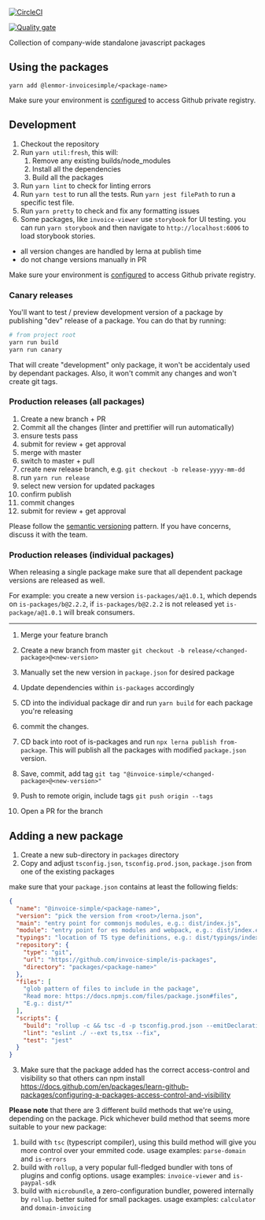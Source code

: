 [![CircleCI](https://circleci.com/gh/invoice-simple/is-packages/tree/master.svg?style=svg&circle-token=9c6d5b44b75b2dc709b4c8a731eeddf16b72ce26)](https://circleci.com/gh/invoice-simple/is-packages/tree/master)

[![Quality gate](https://sonarcloud.io/api/project_badges/quality_gate?project=invoice-simple_is-packages&token=3ad0ea9f6df49f77cae272ef37e899bbcfe20725)](https://sonarcloud.io/summary/new_code?id=invoice-simple_is-packages)

Collection of company-wide standalone javascript packages

## Using the packages

```
yarn add @lenmor-invoicesimple/<package-name>
```

Make sure your environment is [configured](https://invoicesimple.atlassian.net/wiki/spaces/dev/pages/54001722/Private+NPM+registry) to access Github private registry.

## Development

1. Checkout the repository
2. Run `yarn util:fresh`, this will:
   1. Remove any existing builds/node_modules
   2. Install all the dependencies
   3. Build all the packages
3. Run `yarn lint` to check for linting errors
4. Run `yarn test` to run all the tests. Run `yarn jest filePath` to run a specific test file.
5. Run `yarn pretty` to check and fix any formatting issues
6. Some packages, like `invoice-viewer` use `storybook` for UI testing. you can run `yarn storybook` and then navigate to `http://localhost:6006` to load storybook stories.

- all version changes are handled by lerna at publish time
- do not change versions manually in PR

Make sure your environment is [configured](https://invoicesimple.atlassian.net/wiki/spaces/dev/pages/54001722/Private+NPM+registry) to access Github private registry.

### Canary releases

You'll want to test / preview development version of a package by publishing "dev" release of a package. You can do that by running:

```sh
# from project root
yarn run build
yarn run canary
```

That will create "development" only package, it won't be accidentaly used by dependant packages. Also, it won't commit any changes and won't create git tags.

### Production releases (all packages)

1. Create a new branch + PR
2. Commit all the changes (linter and prettifier will run automatically)
3. ensure tests pass
4. submit for review + get approval
5. merge with master
6. switch to master + pull
7. create new release branch, e.g. `git checkout -b release-yyyy-mm-dd`
8. run `yarn run release`
9. select new version for updated packages
10. confirm publish
11. commit changes
12. submit for review + get approval

Please follow the [semantic versioning](https://semver.org/) pattern. If you have concerns, discuss it with the team.

### Production releases (individual packages)

When releasing a single package make sure that all dependent package versions are released as well.

For example: you create a new version `is-packages/a@1.0.1`, which depends on `is-packages/b@2.2.2`, if `is-packages/b@2.2.2` is not released yet `is-package/a@1.0.1` will break consumers.

---

1. Merge your feature branch

2. Create a new branch from master `git checkout -b release/<changed-package>@<new-version>`

3. Manually set the new version in `package.json` for desired package

4. Update dependencies within `is-packages` accordingly

5. CD into the individual package dir and run `yarn build` for each package you're releasing

6. commit the changes.

7. CD back into root of is-packages and run `npx lerna publish from-package`. This will publish all the packages with modified `package.json` version.

8. Save, commit, add tag `git tag "@invoice-simple/<changed-package>@<new-version>"`

9. Push to remote origin, include tags `git push origin --tags`

10. Open a PR for the branch

## Adding a new package

1. Create a new sub-directory in `packages` directory
2. Copy and adjust `tsconfig.json`, `tsconfig.prod.json`, `package.json` from one of the existing packages

make sure that your `package.json` contains at least the following fields:

```json
{
  "name": "@invoice-simple/<package-name>",
  "version": "pick the version from <root>/lerna.json",
  "main": "entry point for commonjs modules, e.g.: dist/index.js",
  "module": "entry point for es modules and webpack, e.g.: dist/index.esm.js",
  "typings": "location of TS type definitions, e.g.: dist/typings/index.d.ts",
  "repository": {
    "type": "git",
    "url": "https://github.com/invoice-simple/is-packages",
    "directory": "packages/<package-name>"
  },
  "files": [
    "glob pattern of files to include in the package",
    "Read more: https://docs.npmjs.com/files/package.json#files",
    "E.g.: dist/*"
  ],
  "scripts": {
    "build": "rollup -c && tsc -d -p tsconfig.prod.json --emitDeclarationOnly && BABEL_ENV=production babel ./dist/index.min.js --out-file ./dist/index.min.js && terser -c -m --ecma 5 -o ./dist/index.min.js -- ./dist/index.min.js",
    "lint": "eslint ./ --ext ts,tsx --fix",
    "test": "jest"
  }
}
```

3. Make sure that the package added has the correct access-control and visibility so that others can npm install
   https://docs.github.com/en/packages/learn-github-packages/configuring-a-packages-access-control-and-visibility

**Please note** that there are 3 different build methods that we're using, depending on the package.
Pick whichever build method that seems more suitable to your new package:

1. build with `tsc` (typescript compiler), using this build method will give you more control over your emmited code. usage examples: `parse-domain` and `is-errors`
2. build with `rollup`, a very popular full-fledged bundler with tons of plugins and config options. usage examples: `invoice-viewer` and `is-paypal-sdk`
3. build with `microbundle`, a zero-configuration bundler, powered internally by `rollup`. better suited for small packages. usage examples: `calculator` and `domain-invoicing`
